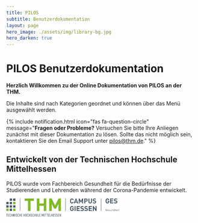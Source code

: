 ```yaml
---
title: PILOS
subtitle: Benutzerdokumentation
layout: page
hero_image: ./assets/img/library-bg.jpg
hero_darken: true
---
```


# PILOS Benutzerdokumentation

**Herzlich Willkommen zu der Online Dokumentation von PILOS an der THM.**

Die Inhalte sind nach Kategorien geordnet und können über das Menü ausgewählt werden.


{% include notification.html  icon="fas fa-question-circle" message="**Fragen oder Probleme?**  Versuchen Sie bitte Ihre Anliegen zunächst mit dieser Dokumentation zu lösen.
Sollte das nicht möglich sein, kontaktieren Sie den Email Support unter [pilos@thm.de](mailto:pilos@thm.de)." %}



## Entwickelt von der Technischen Hochschule Mittelhessen

PILOS wurde vom Fachbereich Gesundheit für die Bedürfnisse der Studierenden und Lehrenden während der Corona-Pandemie entwickelt.

<a href="https://www.thm.de/ges/" target="_blank"><img src="./assets/img/thm-ges-logo.svg" alt="Logo THM FB Gesundheit" width="300px"/></a>
